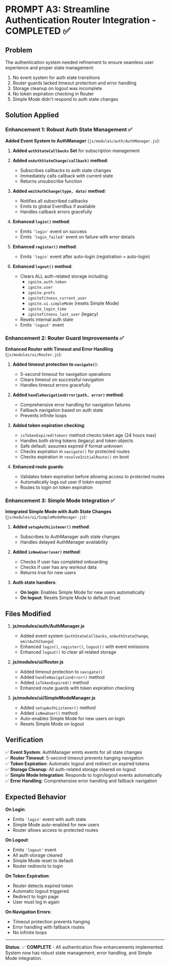 # PROMPT A3: Streamline Authentication Router Integration - COMPLETED ✅

## Problem
The authentication system needed refinement to ensure seamless user experience and proper state management:
1. No event system for auth state transitions
2. Router guards lacked timeout protection and error handling
3. Storage cleanup on logout was incomplete
4. No token expiration checking in Router
5. Simple Mode didn't respond to auth state changes

## Solution Applied

### Enhancement 1: Robust Auth State Management ✅

**Added Event System to AuthManager** (`js/modules/auth/AuthManager.js`):

1. **Added `authStateCallbacks` Set** for subscription management
2. **Added `onAuthStateChange(callback)` method**:
   - Subscribes callbacks to auth state changes
   - Immediately calls callback with current state
   - Returns unsubscribe function

3. **Added `emitAuthChange(type, data)` method**:
   - Notifies all subscribed callbacks
   - Emits to global EventBus if available
   - Handles callback errors gracefully

4. **Enhanced `login()` method**:
   - Emits `'login'` event on success
   - Emits `'login_failed'` event on failure with error details

5. **Enhanced `register()` method**:
   - Emits `'login'` event after auto-login (registration = auto-login)

6. **Enhanced `logout()` method**:
   - Clears ALL auth-related storage including:
     - `ignite.auth.token`
     - `ignite.user`
     - `ignite.prefs`
     - `ignitefitness_current_user`
     - `ignite.ui.simpleMode` (resets Simple Mode)
     - `ignite_login_time`
     - `ignitefitness_last_user` (legacy)
   - Resets internal auth state
   - Emits `'logout'` event

### Enhancement 2: Router Guard Improvements ✅

**Enhanced Router with Timeout and Error Handling** (`js/modules/ui/Router.js`):

1. **Added timeout protection to `navigate()`**:
   - 5-second timeout for navigation operations
   - Clears timeout on successful navigation
   - Handles timeout errors gracefully

2. **Added `handleNavigationError(path, error)` method**:
   - Comprehensive error handling for navigation failures
   - Fallback navigation based on auth state
   - Prevents infinite loops

3. **Added token expiration checking**:
   - `isTokenExpired(token)` method checks token age (24 hours max)
   - Handles both string tokens (legacy) and token objects
   - Safe default: assumes expired if format unknown
   - Checks expiration in `navigate()` for protected routes
   - Checks expiration in `resolveInitialRoute()` on boot

4. **Enhanced route guards**:
   - Validates token expiration before allowing access to protected routes
   - Automatically logs out user if token expired
   - Routes to login on token expiration

### Enhancement 3: Simple Mode Integration ✅

**Integrated Simple Mode with Auth State Changes** (`js/modules/ui/SimpleModeManager.js`):

1. **Added `setupAuthListener()` method**:
   - Subscribes to AuthManager auth state changes
   - Handles delayed AuthManager availability

2. **Added `isNewUser(user)` method**:
   - Checks if user has completed onboarding
   - Checks if user has any workout data
   - Returns true for new users

3. **Auth state handlers**:
   - **On login**: Enables Simple Mode for new users automatically
   - **On logout**: Resets Simple Mode to default (true)

## Files Modified

1. **js/modules/auth/AuthManager.js**
   - Added event system (`authStateCallbacks`, `onAuthStateChange`, `emitAuthChange`)
   - Enhanced `login()`, `register()`, `logout()` with event emissions
   - Enhanced `logout()` to clear all related storage

2. **js/modules/ui/Router.js**
   - Added timeout protection to `navigate()`
   - Added `handleNavigationError()` method
   - Added `isTokenExpired()` method
   - Enhanced route guards with token expiration checking

3. **js/modules/ui/SimpleModeManager.js**
   - Added `setupAuthListener()` method
   - Added `isNewUser()` method
   - Auto-enables Simple Mode for new users on login
   - Resets Simple Mode on logout

## Verification

✅ **Event System**: AuthManager emits events for all state changes  
✅ **Router Timeout**: 5-second timeout prevents hanging navigation  
✅ **Token Expiration**: Automatic logout and redirect on expired tokens  
✅ **Storage Cleanup**: All auth-related storage cleared on logout  
✅ **Simple Mode Integration**: Responds to login/logout events automatically  
✅ **Error Handling**: Comprehensive error handling and fallback navigation

## Expected Behavior

**On Login**:
- Emits `'login'` event with auth state
- Simple Mode auto-enabled for new users
- Router allows access to protected routes

**On Logout**:
- Emits `'logout'` event
- All auth storage cleared
- Simple Mode reset to default
- Router redirects to login

**On Token Expiration**:
- Router detects expired token
- Automatic logout triggered
- Redirect to login page
- User must log in again

**On Navigation Errors**:
- Timeout protection prevents hanging
- Error handling with fallback routes
- No infinite loops

---

**Status**: ✅ **COMPLETE** - All authentication flow enhancements implemented. System now has robust state management, error handling, and Simple Mode integration.

